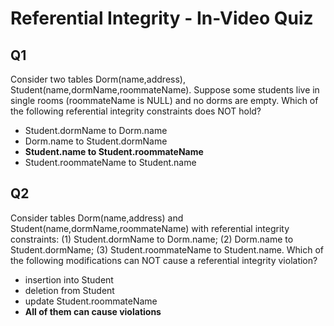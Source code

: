 # Referential Integrity - In-Video Quiz

## Q1

Consider two tables Dorm(name,address), Student(name,dormName,roommateName). Suppose some students live in single rooms (roommateName is NULL) and no dorms are empty. Which of the following referential integrity constraints does NOT hold?

- Student.dormName to Dorm.name
- Dorm.name to Student.dormName
- **Student.name to Student.roommateName**
- Student.roommateName to Student.name

## Q2

Consider tables Dorm(name,address) and Student(name,dormName,roommateName) with referential integrity constraints: (1) Student.dormName to Dorm.name; (2) Dorm.name to Student.dormName; (3) Student.roommateName to Student.name. Which of the following modifications can NOT cause a referential integrity violation?

- insertion into Student
- deletion from Student
- update Student.roommateName
- **All of them can cause violations**
